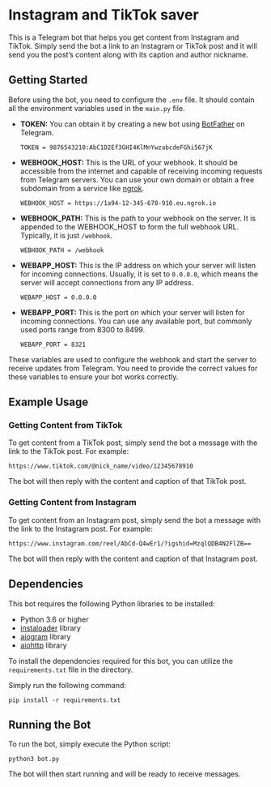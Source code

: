 <h1>Instagram and TikTok saver</h1>

<p>This is a Telegram bot that helps you get content from Instagram and TikTok. Simply send the bot a link to an Instagram or TikTok post and it will send you the post’s content along with its caption and author nickname.</p>

<h2>Getting Started</h2>

<p>Before using the bot, you need to configure the <code>.env</code> file. It should contain all the environment variables used in the <code>main.py</code> file.</p>
<ul>
<li><p><b>TOKEN:</b> You can obtain it by creating a new bot using <a href=“https://t.me/botfather”>BotFather</a> on Telegram.</p></li>

<pre><code>TOKEN = 9876543210:AbC1D2Ef3GHI4KlMnYwzabcdeFGhi567jK</code></pre>

<li><p><b>WEBHOOK_HOST:</b> This is the URL of your webhook. It should be accessible from the internet and capable of receiving incoming requests from Telegram servers. You can use your own domain or obtain a free subdomain from a service like <a href="https://ngrok.com/">ngrok</a>.</p></li>

<pre><code>WEBHOOK_HOST = https://1a94-12-345-678-910.eu.ngrok.io</code></pre>

<li><p><b>WEBHOOK_PATH:</b> This is the path to your webhook on the server. It is appended to the WEBHOOK_HOST to form the full webhook URL. Typically, it is just <code>/webhook</code>.</p></li>

<pre><code>WEBHOOK_PATH = /webhook</code></pre>

<li><p><b>WEBAPP_HOST:</b> This is the IP address on which your server will listen for incoming connections. Usually, it is set to <code>0.0.0.0</code>, which means the server will accept connections from any IP address.</p></li>

<pre><code>WEBAPP_HOST = 0.0.0.0</code></pre>

<li><p><b>WEBAPP_PORT:</b> This is the port on which your server will listen for incoming connections. You can use any available port, but commonly used ports range from 8300 to 8499.</p></li>

<pre><code>WEBAPP_PORT = 8321</code></pre>
</ul>
</p>These variables are used to configure the webhook and start the server to receive updates from Telegram. You need to provide the correct values for these variables to ensure your bot works correctly.</p>











<h2>Example Usage</h2>

<h3>Getting Content from TikTok</h3>

<p>To get content from a TikTok post, simply send the bot a message with the link to the TikTok post. For example:</p>

<pre><code>https://www.tiktok.com/@nick_name/video/12345678910</code></pre>

<p>The bot will then reply with the content and caption of that TikTok post.</p>

<h3>Getting Content from Instagram</h3>

<p>To get content from an Instagram post, simply send the bot a message with the link to the Instagram post. For example:</p>

<pre><code>https://www.instagram.com/reel/AbCd-Q4wEr1/?igshid=MzqlQDB4N2FlZB==</code></pre>

<p>The bot will then reply with the content and caption of that Instagram post.</p>


<h2>Dependencies</h2>

<p>This bot requires the following Python libraries to be installed:</p>

- Python 3.6 or higher
- [instaloader](https://instaloader.github.io/) library
- [aiogram](https://docs.aiogram.dev/) library
- [aiohttp](https://docs.aiohttp.org/) library

<p>To install the dependencies required for this bot, you can utilize the  <code>requirements.txt</code> file in the directory. </p>
<p>Simply run the following command:</p>

<pre><code>pip install -r requirements.txt</code></pre>

<h2>Running the Bot</h2>

<p>To run the bot, simply execute the Python script:</p>

<pre><code>python3 bot.py</code></pre>

<p>The bot will then start running and will be ready to receive messages.</p>